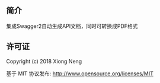 
## 简介

集成Swagger2自动生成API文档，同时可转换成PDF格式

## 许可证

Copyright (c) 2018 Xiong Neng

基于 MIT 协议发布: <http://www.opensource.org/licenses/MIT>
